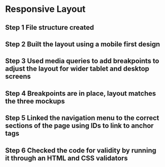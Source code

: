 # Responsive Layout


## Step 1 File structure created

## Step 2 Built the layout using a mobile first design

## Step 3 Used media queries to add breakpoints to adjust the layout for wider tablet and desktop screens

## Step 4 Breakpoints are in place, layout matches the three mockups

## Step 5 Linked the navigation menu to the correct sections of the page using IDs to link to anchor tags

## Step 6 Checked the code for validity by running it through an HTML and CSS validators
